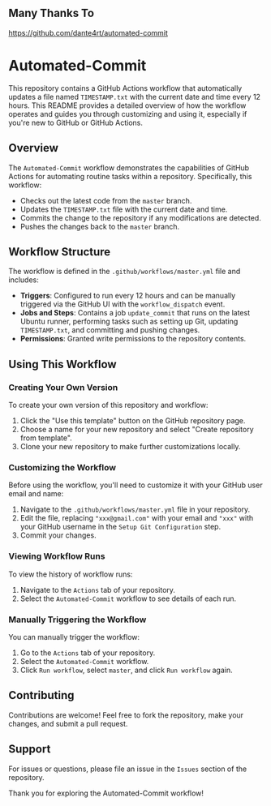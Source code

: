 ## Many Thanks To

https://github.com/dante4rt/automated-commit

# Automated-Commit

This repository contains a GitHub Actions workflow that automatically updates a file named `TIMESTAMP.txt` with the current date and time every 12 hours. This README provides a detailed overview of how the workflow operates and guides you through customizing and using it, especially if you're new to GitHub or GitHub Actions.

## Overview

The `Automated-Commit` workflow demonstrates the capabilities of GitHub Actions for automating routine tasks within a repository. Specifically, this workflow:

- Checks out the latest code from the `master` branch.
- Updates the `TIMESTAMP.txt` file with the current date and time.
- Commits the change to the repository if any modifications are detected.
- Pushes the changes back to the `master` branch.

## Workflow Structure

The workflow is defined in the `.github/workflows/master.yml` file and includes:

- **Triggers**: Configured to run every 12 hours and can be manually triggered via the GitHub UI with the `workflow_dispatch` event.
- **Jobs and Steps**: Contains a job `update_commit` that runs on the latest Ubuntu runner, performing tasks such as setting up Git, updating `TIMESTAMP.txt`, and committing and pushing changes.
- **Permissions**: Granted write permissions to the repository contents.

## Using This Workflow

### Creating Your Own Version

To create your own version of this repository and workflow:

1. Click the "Use this template" button on the GitHub repository page.
2. Choose a name for your new repository and select "Create repository from template".
3. Clone your new repository to make further customizations locally.

### Customizing the Workflow

Before using the workflow, you'll need to customize it with your GitHub user email and name:

1. Navigate to the `.github/workflows/master.yml` file in your repository.
2. Edit the file, replacing `"xxx@gmail.com"` with your email and `"xxx"` with your GitHub username in the `Setup Git Configuration` step.
3. Commit your changes.

### Viewing Workflow Runs

To view the history of workflow runs:

1. Navigate to the `Actions` tab of your repository.
2. Select the `Automated-Commit` workflow to see details of each run.

### Manually Triggering the Workflow

You can manually trigger the workflow:

1. Go to the `Actions` tab of your repository.
2. Select the `Automated-Commit` workflow.
3. Click `Run workflow`, select `master`, and click `Run workflow` again.

## Contributing

Contributions are welcome! Feel free to fork the repository, make your changes, and submit a pull request.

## Support

For issues or questions, please file an issue in the `Issues` section of the repository.

Thank you for exploring the Automated-Commit workflow!
